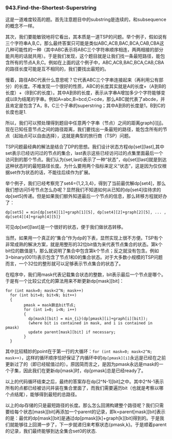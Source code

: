 ### 943.Find-the-Shortest-Superstring

这是一道难度较高的题。首先注意题目中的substring是连续的，和subsequence的概念不一样。

其次，我们要能敏锐地将它看出，其本质是一道TSP的问题。举个例子，假如说有三个字符串A,B,C，那么最终答案只可能是类似ABC,ACB,BAC,BCA,CAB,CBA这几种可能性的一种（其中ABC表示将ABC三个字符串顺序相连，两两相接的部分能共用的话就共用）。于是我们发现，这个题目就是让我们找一条最短路径，能包含所有的节点A,B,C。例如在上面的这个例子中，ABC,ACB,BAC,BCA,CAB,CBA的路径长度可能是互不相同的，我们要找出最短的。

慢着，路径ABC代表什么意思呢？它代表ABC三个字串连接起来（再利用公有部分）的长度。不难发现一个很好的性质，ABC的长度其实就是A的长度+（A到B的长度）+（B到C的长度）。其中A到B的长度，表示从字串A增加多少个字符能够变成以B为结尾的字串。例如A=abc,B=bcd,C=cde，那么ABC就代表了abcde，并且肯定是包含了A，B，C三个子串的superstring；其中A到B的长度是1，B到C的长度也是1.

所以，我们可以预处理得到题目中任意两个字串（节点）之间的距离graph[i][j]。现在已知任意节点之间的路径距离，我们要找出一条最短的路径，能包含所有的节点（起始点可以自由选择），这就是典型的旅行商（TSP）问题。

TSP问题最经典的解法是结合了DP的思想。我们设计状态方程dp[set][last],其中set表示已经访问过的节点的集合，last表示这些已经访问过的点集里面最后一个访问到的那个节点。我们认为{set,last}表示了一种“状态”，dp[set][last]就是到达这种状态时的最短路径长度。为什么要用两个指标来定义“状态”，这是因为仅仅根据set作为状态的话，不能往后续作为扩展。

举个例子，我们已经考察完了set4={1,2,3,4}，得到了当前最优解dp[set4]，那么我们想访问5号节点怎么办呢？显然我们不知道如何从已知的dp[set4]往待求的dp[set5]传递。但是如果我们额外知道最后一个节点的信息，那么转移方程就好办了：
```
dp[set5] = min{dp[set4][1]+graph[1][5], dp[set4][2]+graph[2][5], ... , dp[set4][4]+graph[4][5]}
```
可见dp[set][last]是一个很好的状态，便于我们做状态转移。

当然，如果用一个真正的“集合”作为dp的下表，显然实现上很不方便。TSP有个非常成熟的解决方案，就是用整形的32位bit值为来代表节点集合的状态。第k个bit位的数值是1，那么就说明了集合中包含第k个节点；反之就没有包含。例如3=binary(0011)表示包含了节点1和0的集合状态。对于大多数小规模的TSP问题而言，一个32位的整形就可以足够表示节点集合的状态了。

在程序中，我们用mask代表记载集合状态的整数，bit表示最后一个节点是哪个。于是有一个比较公式化的算法用来不断更新dp[mask][bit]：
```
for (int mask=0; mask<2^N; mask++)
  for (int bit=0; bit<N; bit++)
  {      
        pmask = mask删去bit节点;
        for (int i=0; i<N; i++)
        {
          dp[mask][bit] = min_{i}(dp[pmask][i]+graph[i][bit]);
          (where bit is contained in mask, and i is contained in pmask)
          update parent[mask][bit] if necessary;
        }
  }
```
其中比较精妙的point在于第一行的大循环：```for (int mask=0; mask<2^N; mask++)```，这样的循环顺序恰好保证了内循环中的```dp[pmask][i]```永远是已经在之前更新过了的（即已经赋值过的）。原因简而言之，是因为pmask永远是mask的一个子集，因此我们在更新dp[mask]时，dp[pmask]总是已经ready了。

以上的代码循环结束之后，最终的答案存在dp[2^N-1][bit]之中。其中2^N-1表示所有的点都已经被访问并装在集合里面了，而我们需要遍历bit（也就是考察以哪个点结尾），能够得到最短的总路径。

以上的dp存储的只是最短路径的长度。那么怎么回溯构建整个路径呢？我们只需要给每个状态[mask][bit]再添加一个parent的记录，即k=parent[mask][bit]表示的是：最优的dp[mask][bit]是通过dp[pmask][k]+graph[k][bit]得到的。于是我们就能够往上回溯一步了，下一步就递归来考察状态{pmask,k}。于是顺着parent的记录，我们最终能够到达全集合set0的状态.


